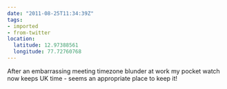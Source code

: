 ```yaml
---
date: "2011-08-25T11:34:39Z"
tags:
- imported
- from-twitter
location:
  latitude: 12.97388561
  longitude: 77.72760768
---
```

After an embarrassing meeting timezone blunder at work my pocket watch now keeps UK time - seems an appropriate place to keep it\!
